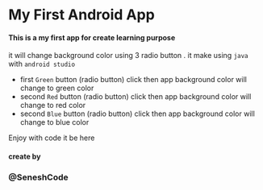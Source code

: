 # My First Android App 
#### This is a my first app for create learning purpose
it will change background color using 3 radio button . it make using `java` with `android studio`

- first `Green` button (radio button) click then app background color will change to green color
- second `Red` button (radio button) click then app background color will change to red color
- second `Blue` button (radio button) click then app background color will change to blue color

Enjoy with code it be here  

#### create by 
### @SeneshCode

